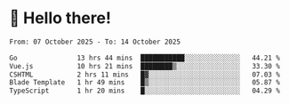 # 👋 Hello there!

<!--START_SECTION:waka-->

```txt
From: 07 October 2025 - To: 14 October 2025

Go               13 hrs 44 mins  ███████████░░░░░░░░░░░░░░   44.21 %
Vue.js           10 hrs 21 mins  ████████▒░░░░░░░░░░░░░░░░   33.30 %
CSHTML           2 hrs 11 mins   █▓░░░░░░░░░░░░░░░░░░░░░░░   07.03 %
Blade Template   1 hr 49 mins    █▒░░░░░░░░░░░░░░░░░░░░░░░   05.87 %
TypeScript       1 hr 20 mins    █░░░░░░░░░░░░░░░░░░░░░░░░   04.29 %
```

<!--END_SECTION:waka-->
